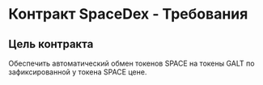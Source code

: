 # Контракт SpaceDex - Требования

## Цель контракта
Обеспечить автоматический обмен токенов SPACE на токены GALT по зафиксированной у токена SPACE цене.

